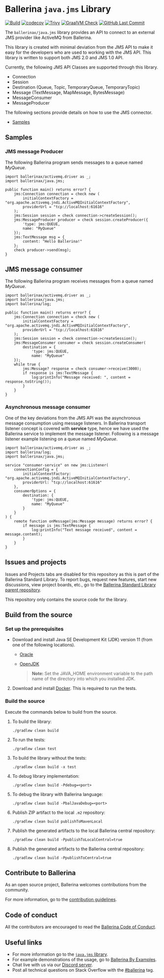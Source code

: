 # Ballerina `java.jms` Library

[![Build](https://github.com/ballerina-platform/module-ballerinax-java.jms/actions/workflows/build-timestamped-master.yml/badge.svg)](https://github.com/ballerina-platform/module-ballerinax-java.jms/actions/workflows/build-timestamped-master.yml)
[![codecov](https://codecov.io/gh/ballerina-platform/module-ballerina-java.jms/branch/master/graph/badge.svg)](https://codecov.io/gh/ballerina-platform/module-ballerina-java.jms)
[![Trivy](https://github.com/ballerina-platform/module-ballerinax-java.jms/actions/workflows/trivy-scan.yml/badge.svg)](https://github.com/ballerina-platform/module-ballerinax-java.jms/actions/workflows/trivy-scan.yml)
[![GraalVM Check](https://github.com/ballerina-platform/module-ballerinax-java.jms/actions/workflows/build-with-bal-test-graalvm.yml/badge.svg)](https://github.com/ballerina-platform/module-ballerinax-java.jms/actions/workflows/build-with-bal-test-graalvm.yml)
[![GitHub Last Commit](https://img.shields.io/github/last-commit/ballerina-platform/module-ballerina-java.jms.svg)](https://github.com/ballerina-platform/module-ballerinax-java.jms/commits/master)

The `ballerinax/java.jms` library provides an API to connect to an external JMS provider like ActiveMQ from Ballerina.

This library is created with minimal deviation from the JMS API to make it easy for the developers who are used to working with the JMS API. This library is written to support both JMS 2.0 and JMS 1.0 API. 
 
Currently, the following JMS API Classes are supported through this library.
 
 - Connection
 - Session
 - Destination (Queue, Topic, TemporaryQueue, TemporaryTopic)
 - Message (TextMessage, MapMessage, BytesMessage)
 - MessageConsumer
 - MessageProducer
 
 The following sections provide details on how to use the JMS connector.
 
 - [Samples](#samples)

## Samples

### JMS message Producer

The following Ballerina program sends messages to a queue named *MyQueue*.

```ballerina
import ballerinax/activemq.driver as _;
import ballerinax/java.jms;

public function main() returns error? {
    jms:Connection connection = check new (
        initialContextFactory = "org.apache.activemq.jndi.ActiveMQInitialContextFactory",
        providerUrl = "tcp://localhost:61616"
    );
    jms:Session session = check connection->createSession();
    jms:MessageProducer producer = check session.createProducer({
        'type: jms:QUEUE,
        name: "MyQueue"
    });
    jms:TextMessage msg = {
        content: "Hello Ballerina!"
    };
    check producer->send(msg);
}
```

## JMS message consumer
The following Ballerina program receives messages from a queue named *MyQueue*.
```ballerina
import ballerinax/activemq.driver as _;
import ballerinax/java.jms;
import ballerina/log;

public function main() returns error? {
    jms:Connection connection = check new (
        initialContextFactory = "org.apache.activemq.jndi.ActiveMQInitialContextFactory",
        providerUrl = "tcp://localhost:61616"
    );
    jms:Session session = check connection->createSession();
    jms:MessageConsumer consumer = check session.createConsumer(
        destination = {
            'type: jms:QUEUE,
            name: "MyQueue"
    });
    while true {
        jms:Message? response = check consumer->receive(3000);
        if response is jms:TextMessage {
            log:printInfo("Message received: ", content = response.toString());
        }
    }
}
```

### Asynchronous message consumer

One of the key deviations from the JMS API was the asynchronous message consumption using message listeners. In 
Ballerina transport listener concept is covered with **service** type, hence we have used the Ballerina service to 
implement the message listener. Following is a message listener example listening on a queue named *MyQueue*.

```ballerina
import ballerinax/activemq.driver as _;
import ballerina/log;
import ballerinax/java.jms;

service "consumer-service" on new jms:Listener(
    connectionConfig = {
        initialContextFactory: "org.apache.activemq.jndi.ActiveMQInitialContextFactory",
        providerUrl: "tcp://localhost:61616"
    },
    consumerOptions = {
        destination: {
            'type: jms:QUEUE,
            name: "MyQueue"
        }
    }
) {
    remote function onMessage(jms:Message message) returns error? {
        if message is jms:TextMessage {
            log:printInfo("Text message received", content = message.content);
        }
    }
}
```

## Issues and projects 

Issues and Projects tabs are disabled for this repository as this is part of the Ballerina Standard Library. To report bugs, request new features, start new discussions, view project boards, etc., go to the [Ballerina Standard Library parent repository](https://github.com/ballerina-platform/ballerina-standard-library). 

This repository only contains the source code for the library.

## Build from the source

### Set up the prerequisites

* Download and install Java SE Development Kit (JDK) version 11 (from one of the following locations).

   * [Oracle](https://www.oracle.com/java/technologies/javase-jdk11-downloads.html)

   * [OpenJDK](https://adoptium.net/)

        > **Note:** Set the JAVA_HOME environment variable to the path name of the directory into which you installed JDK.

2. Download and install [Docker](https://www.docker.com/). This is required to run the tests.

### Build the source

Execute the commands below to build from the source.

1. To build the library:
   ```    
   ./gradlew clean build
   ```

2. To run the tests:
   ```
   ./gradlew clean test
   ```
3. To build the library without the tests:
   ```
   ./gradlew clean build -x test
   ```
4. To debug library implementation:
   ```
   ./gradlew clean build -Pdebug=<port>
   ```
5. To debug the library with Ballerina language:
   ```
   ./gradlew clean build -PbalJavaDebug=<port>
   ```
6. Publish ZIP artifact to the local `.m2` repository:
   ```
   ./gradlew clean build publishToMavenLocal
   ```
7. Publish the generated artifacts to the local Ballerina central repository:
   ```
   ./gradlew clean build -PpublishToLocalCentral=true
   ```
8. Publish the generated artifacts to the Ballerina central repository:
   ```
   ./gradlew clean build -PpublishToCentral=true
   ```

## Contribute to Ballerina

As an open source project, Ballerina welcomes contributions from the community. 

For more information, go to the [contribution guidelines](https://github.com/ballerina-platform/ballerina-lang/blob/master/CONTRIBUTING.md).

## Code of conduct

All the contributors are encouraged to read the [Ballerina Code of Conduct](https://ballerina.io/code-of-conduct).

## Useful links

* For more information go to the [`java.jms` library](https://lib.ballerina.io/ballerinax/java.jms/latest).
* For example demonstrations of the usage, go to [Ballerina By Examples](https://ballerina.io/learn/by-example/).
* Chat live with us via our [Discord server](https://discord.gg/ballerinalang).
* Post all technical questions on Stack Overflow with the [#ballerina](https://stackoverflow.com/questions/tagged/ballerina) tag.
